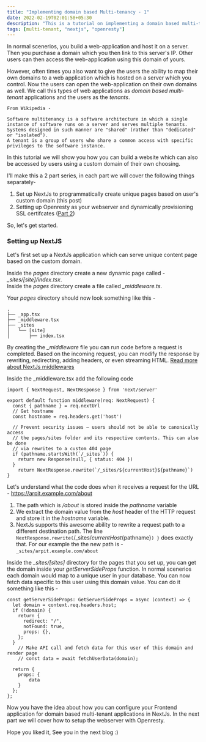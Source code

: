 ```yaml
---
title: "Implementing domain based Multi-tenancy - 1"
date: 2022-02-19T02:01:58+05:30
description: "This is a tutorial on implementing a domain based multi-tenant application using NextJs and Openresty."
tags: [multi-tenant, "nextjs", "openresty"]
---
```


In normal scenerios, you build a web-application and host it on a server. Then you purchase a domain which you then link to this server's IP. Other users can then access the web-application using this domain of yours.

However, often times you also want to give the users the ability to map their own domains to a web application which is hosted on a server which you control. Now the users can open the web-application on their own domains as well. We call this types of web applications as _domain based multi-tenant_ applications and the users as the _tenants_.

```
From Wikipedia -

Software multitenancy is a software architecture in which a single instance of software runs on a server and serves multiple tenants.
Systems designed in such manner are "shared" (rather than "dedicated" or "isolated").
A tenant is a group of users who share a common access with specific privileges to the software instance.
```

In this tutorial we will show you how you can build a website which can also be accessed by users using a custom domain of their own choosing.

I'll make this a 2 part series, in each part we will cover the following things separately-

1. Set up NextJs to programmatically create unique pages based on user's custom domain (this post)
2. Setting up Openresty as your webserver and dynamically provisioning SSL certifcates ([Part 2](https://hold7door.github.io/posts/post-4/))

So, let's get started.

### Setting up NextJS

Let's first set up a NextJs application which can serve unique content page based on the custom domain.

Inside the _pages_ directory create a new dynamic page called - _\_sites/[site]/index.tsx_.  
Inside the _pages_ directory create a file called _\_middleware.ts_.

Your _pages_ directory should now look something like this -

```
.
├── _app.tsx
├── _middleware.tsx
├── _sites
│   └── [site]
│       ├── index.tsx

```

By creating the _\_middleware_ file you can run code before a request is completed. Based on the incoming request, you can modify the response by rewriting, redirecting, adding headers, or even streaming HTML. [Read more about NextJs middlewares](https://nextjs.org/docs/middleware)

Inside the \_middleware.tsx add the following code

```
import { NextRequest, NextResponse } from 'next/server'

export default function middleware(req: NextRequest) {
  const { pathname } = req.nextUrl
  // Get hostname
  const hostname = req.headers.get('host')

  // Prevent security issues – users should not be able to canonically access
  // the pages/sites folder and its respective contents. This can also be done
  // via rewrites to a custom 404 page
  if (pathname.startsWith(`/_sites`)) {
    return new Response(null, { status: 404 })
  }
    return NextResponse.rewrite(`/_sites/${currentHost}${pathname}`)
}
```

Let's understand what the code does when it receives a request for the URL - https://arpit.example.com/about

1. The path which is _/about_ is stored inside the _pathname_ variable
2. We extract the domain value from the _host_ header of the HTTP request and store it in the _hostname_ variable.
3. NextJs supports this awesome ability to rewrite a request path to a different destination path. The line `NextResponse.rewrite(`/\_sites/${currentHost}${pathname}`) }` does exactly that. For our example the the new path is - `_sites/arpit.example.com/about`

Inside the _\_sites/[sites]_ directory for the pages that you set up, you can get the domain inside your _getServerSideProps_ function. In normal scenerios each domain would map to a unique user in your database. You can now fetch data specific to this user using this domain value. You can do it something like this -

```
const getServerSideProps: GetServerSideProps = async (context) => {
  let domain = context.req.headers.host;
  if (!domain) {
    return {
      redirect: "/",
      notFound: true,
      props: {},
    };
  }
    // Make API call and fetch data for this user of this domain and render page
    // const data = await fetchUserData(domain);

  return {
    props: {
        data
    }
  };
};

```

Now you have the idea about how you can configure your Frontend application for domain based multi-tenant applications in NextJs. In the next part we will cover how to setup the webserver with Openresty.

Hope you liked it, See you in the next blog :)
